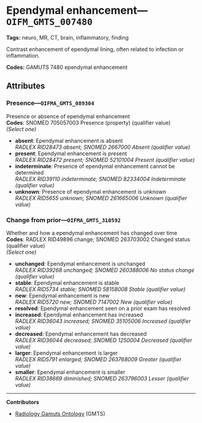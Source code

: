 # Ependymal enhancement—`OIFM_GMTS_007480`

**Tags:** neuro, MR, CT, brain, inflammatory, finding

Contrast enhancement of ependymal lining, often related to infection or inflammation.

**Codes:** GAMUTS 7480 ependymal enhancement

## Attributes

### Presence—`OIFMA_GMTS_089304`

Presence or absence of ependymal enhancement  
**Codes**: SNOMED 705057003 Presence (property) (qualifier value)  
*(Select one)*

- **absent**: Ependymal enhancement is absent  
_RADLEX RID28473 absent; SNOMED 2667000 Absent (qualifier value)_
- **present**: Ependymal enhancement is present  
_RADLEX RID28472 present; SNOMED 52101004 Present (qualifier value)_
- **indeterminate**: Presence of ependymal enhancement cannot be determined  
_RADLEX RID39110 indeterminate; SNOMED 82334004 Indeterminate (qualifier value)_
- **unknown**: Presence of ependymal enhancement is unknown  
_RADLEX RID5655 unknown; SNOMED 261665006 Unknown (qualifier value)_

### Change from prior—`OIFMA_GMTS_310592`

Whether and how a ependymal enhancement has changed over time  
**Codes**: RADLEX RID49896 change; SNOMED 263703002 Changed status (qualifier value)  
*(Select one)*

- **unchanged**: Ependymal enhancement is unchanged  
_RADLEX RID39268 unchanged; SNOMED 260388006 No status change (qualifier value)_
- **stable**: Ependymal enhancement is stable  
_RADLEX RID5734 stable; SNOMED 58158008 Stable (qualifier value)_
- **new**: Ependymal enhancement is new  
_RADLEX RID5720 new; SNOMED 7147002 New (qualifier value)_
- **resolved**: Ependymal enhancement seen on a prior exam has resolved  
- **increased**: Ependymal enhancement has increased  
_RADLEX RID36043 increased; SNOMED 35105006 Increased (qualifier value)_
- **decreased**: Ependymal enhancement has decreased  
_RADLEX RID36044 decreased; SNOMED 1250004 Decreased (qualifier value)_
- **larger**: Ependymal enhancement is larger  
_RADLEX RID5791 enlarged; SNOMED 263768009 Greater (qualifier value)_
- **smaller**: Ependymal enhancement is smaller  
_RADLEX RID38669 diminished; SNOMED 263796003 Lesser (qualifier value)_

---

**Contributors**

- [Radiology Gamuts Ontology](https://gamuts.net/) (GMTS)